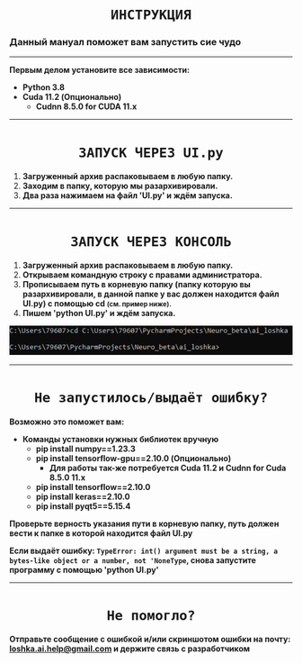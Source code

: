 # <center>`ИНСТРУКЦИЯ`</center>

### **Данный мануал поможет вам запустить сие чудо**

***

**Первым делом установите все зависимости:**

* **Python 3.8**
* **Cuda 11.2 (Опционально)**
  * **Cudnn 8.5.0 for CUDA 11.x**

***

# <center>`ЗАПУСК ЧЕРЕЗ UI.py`</center>
  1. **Загруженный архив распаковываем в любую папку.**
  2. **Заходим в папку, которую мы разархивировали.**
  3. **Два раза нажимаем на файл 'UI.py' и ждём запуска.**

***

# <center>`ЗАПУСК ЧЕРЕЗ КОНСОЛЬ`</center>
1. **Загруженный архив распаковываем в любую папку.**
2. **Открываем командную строку с правами администратора.**
3. **Прописываем путь в корневую папку (папку которую вы разархивировали, в данной папке у вас должен находится файл UI.py) 
с помощью cd <small>(см. пример ниже).</small>**
4. **Пишем 'python UI.py' и ждём запуска.**

![image](DATA/icon/instruction_picture/example.png)


***

# <center>`Не запустилось/выдаёт ошибку?`</center>

**Возможно это поможет вам:**

* **Команды установки нужных библиотек вручную**
  * **pip install numpy==1.23.3**
  * **pip install tensorflow-gpu==2.10.0 (Опционально)**
    * **Для работы так-же потребуется Cuda 11.2 и Cudnn for Cuda 8.5.0 11.x** 
  * **pip install tensorflow==2.10.0**
  * **pip install keras==2.10.0**
  * **pip install pyqt5==5.15.4**

**Проверьте верность указания пути в корневую папку, путь должен вести к папке в которой находится файл UI.py**

**Если выдаёт ошибку: `TypeError: int() argument must be a string, a bytes-like object or a number, not 'NoneType`,
снова запустите программу с помощью 'python UI.py'**

***

# <center>`Не помогло?`</center>

**Отправьте сообщение с ошибкой и/или скриншотом ошибки на почту: loshka.ai.help@gmail.com 
и держите связь с разработчиком**
